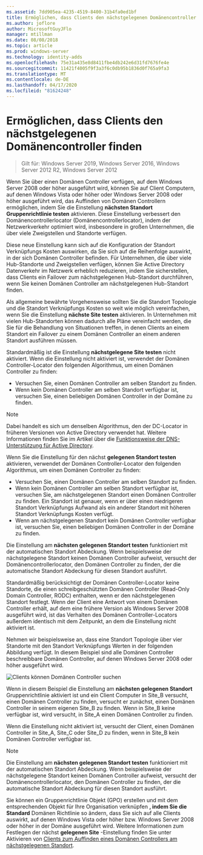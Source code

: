 ```yaml
---
ms.assetid: 7dd905ea-4235-4519-8400-31b4fa0ed1bf
title: Ermöglichen, dass Clients den nächstgelegenen Domänencontroller finden
ms.author: joflore
author: MicrosoftGuyJFlo
manager: mtillman
ms.date: 08/08/2018
ms.topic: article
ms.prod: windows-server
ms.technology: identity-adds
ms.openlocfilehash: 75e31a435e8d8411fbe4db242e6d31fd7676fe4e
ms.sourcegitcommit: 11421f4005f9f3a3f6c0db95b1836d0f765a9fa3
ms.translationtype: MT
ms.contentlocale: de-DE
ms.lasthandoff: 04/17/2020
ms.locfileid: "81624248"
---
```

# <a name="enabling-clients-to-locate-the-next-closest-domain-controller"></a>Ermöglichen, dass Clients den nächstgelegenen Domänencontroller finden

> Gilt für: Windows Server 2019, Windows Server 2016, Windows Server 2012 R2, Windows Server 2012

Wenn Sie über einen Domänen Controller verfügen, auf dem Windows Server 2008 oder höher ausgeführt wird, können Sie auf Client Computern, auf denen Windows Vista oder höher oder Windows Server 2008 oder höher ausgeführt wird, das Auffinden von Domänen Controllern ermöglichen, indem Sie die Einstellung **nächsten Standort Gruppenrichtlinie testen** aktivieren. Diese Einstellung verbessert den Domänencontrollerlocator (Domänencontrollerlocator), indem der Netzwerkverkehr optimiert wird, insbesondere in großen Unternehmen, die über viele Zweigstellen und Standorte verfügen.

Diese neue Einstellung kann sich auf die Konfiguration der Standort Verknüpfungs Kosten auswirken, da Sie sich auf die Reihenfolge auswirkt, in der sich Domänen Controller befinden. Für Unternehmen, die über viele Hub-Standorte und Zweigstellen verfügen, können Sie Active Directory Datenverkehr im Netzwerk erheblich reduzieren, indem Sie sicherstellen, dass Clients ein Failover zum nächstgelegenen Hub-Standort durchführen, wenn Sie keinen Domänen Controller am nächstgelegenen Hub-Standort finden.

Als allgemeine bewährte Vorgehensweise sollten Sie die Standort Topologie und die Standort Verknüpfungs Kosten so weit wie möglich vereinfachen, wenn Sie die Einstellung **nächste Site testen** aktivieren. In Unternehmen mit vielen Hub-Standorten können dadurch alle Pläne vereinfacht werden, die Sie für die Behandlung von Situationen treffen, in denen Clients an einem Standort ein Failover zu einem Domänen Controller an einem anderen Standort ausführen müssen.

Standardmäßig ist die Einstellung **nächstgelegene Site testen** nicht aktiviert. Wenn die Einstellung nicht aktiviert ist, verwendet der Domänen Controller-Locator den folgenden Algorithmus, um einen Domänen Controller zu finden:

- Versuchen Sie, einen Domänen Controller am selben Standort zu finden.
- Wenn kein Domänen Controller am selben Standort verfügbar ist, versuchen Sie, einen beliebigen Domänen Controller in der Domäne zu finden.

> [!NOTE]
> Dabei handelt es sich um denselben Algorithmus, den der DC-Locator in früheren Versionen von Active Directory verwendet hat. Weitere Informationen finden Sie im Artikel über die [Funktionsweise der DNS-Unterstützung für Active Directory](https://docs.microsoft.com/previous-versions/windows/it-pro/windows-server-2003/cc759550(v=ws.10)).

Wenn Sie die Einstellung für den nächst **gelegenen Standort testen** aktivieren, verwendet der Domänen Controller-Locator den folgenden Algorithmus, um einen Domänen Controller zu finden:

- Versuchen Sie, einen Domänen Controller am selben Standort zu finden.
- Wenn kein Domänen Controller am selben Standort verfügbar ist, versuchen Sie, am nächstgelegenen Standort einen Domänen Controller zu finden. Ein Standort ist genauer, wenn er über einen niedrigeren Standort Verknüpfungs Aufwand als ein anderer Standort mit höheren Standort Verknüpfungs Kosten verfügt.
- Wenn am nächstgelegenen Standort kein Domänen Controller verfügbar ist, versuchen Sie, einen beliebigen Domänen Controller in der Domäne zu finden.

Die Einstellung am **nächsten gelegenen Standort testen** funktioniert mit der automatischen Standort Abdeckung. Wenn beispielsweise der nächstgelegene Standort keinen Domänen Controller aufweist, versucht der Domänencontrollerlocator, den Domänen Controller zu finden, der die automatische Standort Abdeckung für diesen Standort ausführt.

Standardmäßig berücksichtigt der Domänen Controller-Locator keine Standorte, die einen schreibgeschützten Domänen Controller (Read-Only Domain Controller, RODC) enthalten, wenn er den nächstgelegenen Standort festlegt. Wenn der Client eine Antwort von einem Domänen Controller erhält, auf dem eine frühere Version als Windows Server 2008 ausgeführt wird, ist das Verhalten des Domänen Controller-Locators außerdem identisch mit dem Zeitpunkt, an dem die Einstellung nicht aktiviert ist.

Nehmen wir beispielsweise an, dass eine Standort Topologie über vier Standorte mit den Standort Verknüpfungs Werten in der folgenden Abbildung verfügt. In diesem Beispiel sind alle Domänen Controller beschreibbare Domänen Controller, auf denen Windows Server 2008 oder höher ausgeführt wird.

![Clients können Domänen Controller suchen](media/Enabling-Clients-to-Locate-the-Next-Closest-Domain-Controller/beff4087-fb2a-463b-96ac-d440a9e29b75.gif)

Wenn in diesem Beispiel die Einstellung am **nächsten gelegenen Standort** Gruppenrichtlinie aktiviert ist und ein Client Computer in Site_B versucht, einen Domänen Controller zu finden, versucht er zunächst, einen Domänen Controller in seinem eigenen Site_B zu finden. Wenn in Site_B keine verfügbar ist, wird versucht, in Site_A einen Domänen Controller zu finden.

Wenn die Einstellung nicht aktiviert ist, versucht der Client, einen Domänen Controller in Site_A, Site_C oder Site_D zu finden, wenn in Site_B kein Domänen Controller verfügbar ist.

> [!NOTE]
> Die Einstellung am **nächsten gelegenen Standort testen** funktioniert mit der automatischen Standort Abdeckung. Wenn beispielsweise der nächstgelegene Standort keinen Domänen Controller aufweist, versucht der Domänencontrollerlocator, den Domänen Controller zu finden, der die automatische Standort Abdeckung für diesen Standort ausführt.

Sie können ein Gruppenrichtlinie Objekt (GPO) erstellen und mit dem entsprechenden Objekt für Ihre Organisation verknüpfen **, indem Sie die Standard** Domänen Richtlinie so ändern, dass Sie sich auf alle Clients auswirkt, auf denen Windows Vista oder höher bzw. Windows Server 2008 oder höher in der Domäne ausgeführt wird. Weitere Informationen zum Festlegen der nächst **gelegenen Site** -Einstellung finden Sie unter Aktivieren von [Clients zum Auffinden eines Domänen Controllers am nächstgelegenen Standort](https://docs.microsoft.com/previous-versions/windows/it-pro/windows-server-2008-R2-and-2008/cc772592(v=ws.10)).
